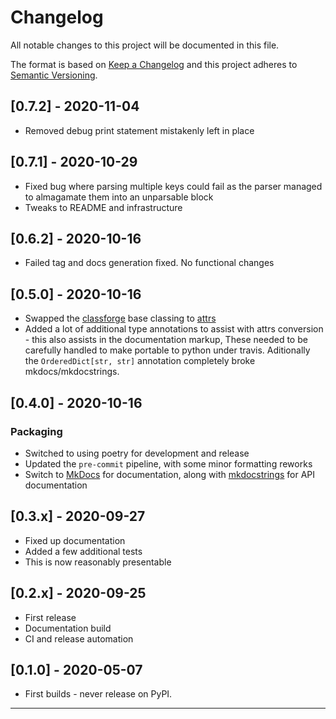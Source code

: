 # Changelog

All notable changes to this project will be documented in this file.

The format is based on [Keep a Changelog](http://keepachangelog.com/en/1.0.0/)
and this project adheres to [Semantic Versioning](http://semver.org/spec/v2.0.0.html).

<!-- insertion marker -->
## [0.7.2] - 2020-11-04

- Removed debug print statement mistakenly left in place

## [0.7.1] - 2020-10-29

- Fixed bug where parsing multiple keys could fail as the parser managed
  to almagamate them into  an unparsable block
- Tweaks to README and infrastructure

## [0.6.2]  - 2020-10-16

- Failed tag and docs generation fixed.  No functional changes

## [0.5.0]  - 2020-10-16

- Swapped the [classforge](https://classforge.io/) base classing to
  [attrs](https://www.attrs.org)
- Added a lot of additional type annotations to assist with attrs conversion -
  this also assists in the documentation markup,  These needed to be carefully
  handled to make portable to python under travis.  Aditionally the
  `OrderedDict[str, str]` annotation completely broke mkdocs/mkdocstrings.

## [0.4.0]  - 2020-10-16

### Packaging

- Switched to using poetry for development and release
- Updated the `pre-commit` pipeline, with some minor formatting reworks
- Switch to [MkDocs](https://www.mkdocs.org/) for documentation, along with
  [mkdocstrings](https://github.com/pawamoy/mkdocstrings/) for API documentation

## [0.3.x]  - 2020-09-27

- Fixed up documentation
- Added a few additional tests
- This is now reasonably presentable

## [0.2.x]  - 2020-09-25

- First release
- Documentation build
- CI and release automation

## [0.1.0]  - 2020-05-07

- First builds - never release on PyPI.

----

